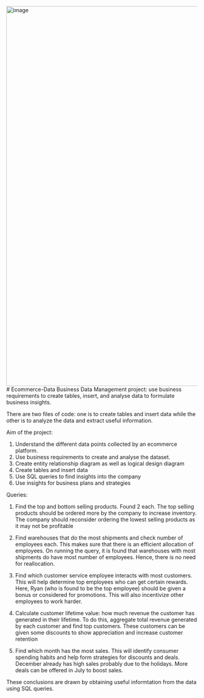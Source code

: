 <img width="998" alt="image" src="https://github.com/Tarasha29/Ecommerce-Data/assets/107948071/4069a8c9-399a-4bdd-a007-3689c9581528"># Ecommerce-Data
Business Data Management project: use business requirements to create tables, insert, and analyse data to formulate business insights.

There are two files of code: one is to create tables and insert data while the other is to analyze the data and extract useful information.

Aim of the project: 
1. Understand the different data points collected by an ecommerce platform. 
2. Use business requirements to create and analyse the dataset.
3. Create entity relationship diagram as well as logical design diagram 
4. Create tables and insert data 
5. Use SQL queries to find insights into the company 
6. Use insights for business plans and strategies 

Queries: 

1. Find the top and bottom selling products. Found 2 each. The top selling products should be ordered more by the company to increase inventory. The company should reconsider ordering the lowest selling products as it may not be profitable

2. Find warehouses that do the most shipments and check number of employees each. This makes sure that there is an efficient allocation of employees. On running the query, it is found that warehouses with most shipments do have most number of employees. Hence, there is no need for reallocation.

3. Find which customer service employee interacts with most customers. This will help determine top employees who can get certain rewards. Here, Ryan (who is found to be the top employee) should be given a bonus or considered for promotions. This will also incentivize other employees to work harder.

4. Calculate customer lifetime value: how much revenue the customer has generated in their lifetime. To do this, aggregate total revenue generated by each customer and find top customers. These customers can be given some discounts to show appreciation and increase customer retention 

5. Find which month has the most sales. This will identify consumer spending habits and help form strategies for discounts and deals. December already has high sales probably due to the holidays. More deals can be offered in July to boost sales. 



These conclusions are drawn by obtaining useful informtation from the data using SQL queries. 
